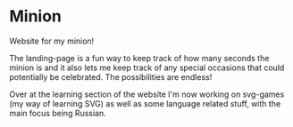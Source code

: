 # Minion
Website for my minion!

The landing-page is a fun way to keep track of how many seconds the minion is and it also lets me keep track of any special occasions that could potentially be celebrated. The possibilities are endless!

Over at the learning section of the website I'm now working on svg-games (my way of learning SVG) as well as some language related stuff, with the main focus being Russian.
